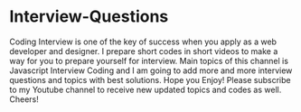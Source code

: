 # Interview-Questions
Coding Interview is one of the key of success when you apply as a web developer and designer. I prepare short codes in short videos to make a way for you to prepare yourself for interview. Main topics of this channel is Javascript Interview Coding and I am going to add more and more interview questions and topics with best solutions. 
 Hope you Enjoy! 
 Please subscribe to my Youtube channel to receive new updated topics and codes as well. 
 Cheers! 
